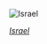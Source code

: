 
![Israel](https://www.gstatic.com/prettyearth/assets/full/5355.jpg)

*[Israel](https://www.google.com/maps/@31.154604,35.436641,11z/data=!3m1!1e3)*
